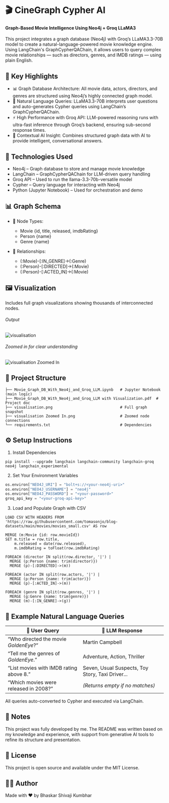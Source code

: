 # 🎬 CineGraph Cypher AI
#### Graph-Based Movie Intelligence Using Neo4j + Groq LLaMA3
This project integrates a graph database (Neo4j) with Groq’s LLaMA3.3-70B model to create a natural-language-powered movie knowledge engine. Using LangChain's GraphCypherQAChain, it allows users to query complex movie relationships — such as directors, genres, and IMDB ratings — using plain English.

## 📌 Key Highlights
* 📊 Graph Database Architecture: All movie data, actors, directors, and genres are structured using Neo4j’s highly connected graph model.
* 🤖 Natural Language Queries: LLaMA3.3-70B interprets user questions and auto-generates Cypher queries using LangChain’s GraphCypherQAChain.
* ⚡ High Performance with Groq API: LLM-powered reasoning runs with ultra-fast inference through Groq’s backend, ensuring sub-second response times.
* 🧠 Contextual AI Insight: Combines structured graph data with AI to provide intelligent, conversational answers.

## 🧠 Technologies Used
* Neo4j – Graph database to store and manage movie knowledge
* LangChain – GraphCypherQAChain for LLM-driven query handling
* Groq API – Used to run the llama-3.3-70b-versatile model
* Cypher – Query language for interacting with Neo4j
* Python (Jupyter Notebook) – Used for orchestration and demo

## 📊 Graph Schema
* 🔹 Node Types:
  - Movie {id, title, released, imdbRating}
  - Person {name}
  - Genre {name}

* 🔹 Relationships:
  - (:Movie)-[:IN_GENRE]->(:Genre)
  - (:Person)-[:DIRECTED]->(:Movie)
  - (:Person)-[:ACTED_IN]->(:Movie)

## 🖼 Visualization
Includes full graph visualizations showing thousands of interconnected nodes.
###### Output
![visualisation](https://github.com/user-attachments/assets/cc002a53-f562-42f7-94af-ab3a26efb2f1)
###### Zoomed in for clear understanding
![visualisation Zoomed In](https://github.com/user-attachments/assets/ea0f07e6-a68c-4795-9067-278c01cb0327)

## 📁 Project Structure
```
├── Movie_Graph_DB_With_Neo4j_and_Groq_LLM.ipynb   # Jupyter Notebook (main logic)
├── Movie_Graph_DB_With_Neo4j_and_Groq_LLM with Visualization.pdf  # Project doc
├── visualisation.png                              # Full graph snapshot
├── visualisation Zoomed In.png                    # Zoomed node connections
└── requirements.txt                               # Dependencies
```

## ⚙️ Setup Instructions
1. Install Dependencies
```
pip install --upgrade langchain langchain-community langchain-groq neo4j langchain_experimental
```
2. Set Your Environment Variables
```python
os.environ["NEO4J_URI"] = "bolt+s://<your-neo4j-uri>"
os.environ["NEO4J_USERNAME"] = "neo4j"
os.environ["NEO4J_PASSWORD"] = "<your-password>"
groq_api_key = "<your-groq-api-key>"
```
3. Load and Populate Graph with CSV
```
LOAD CSV WITH HEADERS FROM 'https://raw.githubusercontent.com/tomasonjo/blog-datasets/main/movies/movies_small.csv' AS row

MERGE (m:Movie {id: row.movieId})
SET m.title = row.title,
    m.released = date(row.released),
    m.imdbRating = toFloat(row.imdbRating)

FOREACH (director IN split(row.director, '|') |
  MERGE (p:Person {name: trim(director)})
  MERGE (p)-[:DIRECTED]->(m))

FOREACH (actor IN split(row.actors, '|') |
  MERGE (p:Person {name: trim(actor)})
  MERGE (p)-[:ACTED_IN]->(m))

FOREACH (genre IN split(row.genres, '|') |
  MERGE (g:Genre {name: trim(genre)})
  MERGE (m)-[:IN_GENRE]->(g))
```

## 💬 Example Natural Language Queries

| 🧠 User Query                                  | 🧾 LLM Response                                               |
|-----------------------------------------------|---------------------------------------------------------------|
| “Who directed the movie *GoldenEye*?”         | Martin Campbell                                               |
| “Tell me the genres of *GoldenEye*.”          | Adventure, Action, Thriller                                   |
| “List movies with IMDB rating above 8.”       | Seven, Usual Suspects, Toy Story, Taxi Driver...              |
| “Which movies were released in 2008?”         | *(Returns empty if no matches)*                               |

All queries auto-converted to Cypher and executed via LangChain.

## 📝 Notes
This project was fully developed by me. The README was written based on my knowledge and experience, with support from generative AI tools to refine its structure and presentation.

## 📄 License
This project is open source and available under the MIT License.

## 🙋‍♂️ Author
Made with ❤️ by Bhaskar Shivaji Kumbhar
